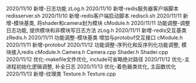 2020/11/10 新增-日志功能 zLog.h
2020/11/10 新增-redis服务器客户端脚本 redisserver.sh
2020/11/10 新增-redis客户端启动脚本 rediscli.sh 
2020/11/11 新增-模块基类, 将shader和camera划为模块 cModule.h
2020/11/11 功能调整-调整日志功能, 提供模块和非模块写日志方法 zLog.h
2020/11/11 新增-redis交互基类 zRedis.h
2020/11/11 功能调整-模块基类 增加与protobuf交互接口 cModule.h
2020/11/11 新增-protobuf
2020/11/12 功能调整-序列化和反序列化功能调整, 模块接入redis cModule.h Camera.h Camera.cpp Shader.h Shader.cpp
2020/11/12 优化-makefile文件优化, include可省略绝对路径
2020/11/12 优化-主进程初始化逻辑调整, 补全日志
2020/11/13 优化-着色器类优化, 主函数优化
2020/11/13 新增-纹理类 Texture.h Texture.cpp